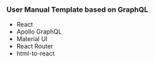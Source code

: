 
### User Manual Template based on GraphQL
- React
- Apollo GraphQL
- Material UI
- React Router 
- html-to-react


